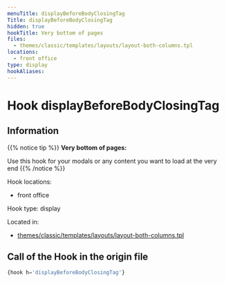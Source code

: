 ```yaml
---
menuTitle: displayBeforeBodyClosingTag
Title: displayBeforeBodyClosingTag
hidden: true
hookTitle: Very bottom of pages
files:
  - themes/classic/templates/layouts/layout-both-columns.tpl
locations:
  - front office
type: display
hookAliases:
---
```


# Hook displayBeforeBodyClosingTag

## Information

{{% notice tip %}}
**Very bottom of pages:** 

Use this hook for your modals or any content you want to load at the very end
{{% /notice %}}

Hook locations: 
  - front office

Hook type: display

Located in: 
  - [themes/classic/templates/layouts/layout-both-columns.tpl](https://github.com/PrestaShop/PrestaShop/blob/8.0.x/themes/classic/templates/layouts/layout-both-columns.tpl)

## Call of the Hook in the origin file

```php
{hook h='displayBeforeBodyClosingTag'}
```